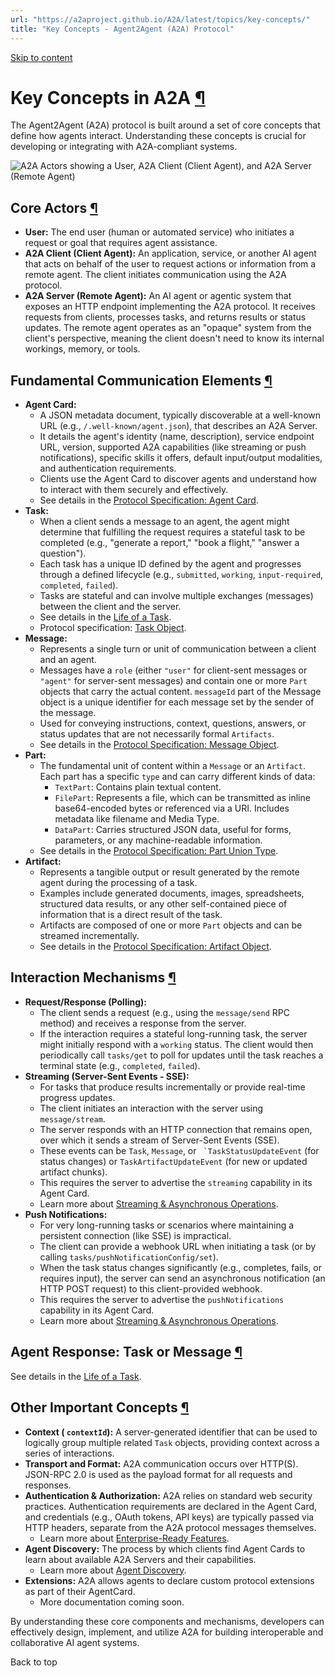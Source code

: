 ```yaml
---
url: "https://a2aproject.github.io/A2A/latest/topics/key-concepts/"
title: "Key Concepts - Agent2Agent (A2A) Protocol"
---
```


[Skip to content](https://a2aproject.github.io/A2A/latest/topics/key-concepts/#key-concepts-in-a2a)

# Key Concepts in A2A [¶](https://a2aproject.github.io/A2A/latest/topics/key-concepts/\#key-concepts-in-a2a "Permanent link")

The Agent2Agent (A2A) protocol is built around a set of core concepts that define how agents interact. Understanding these concepts is crucial for developing or integrating with A2A-compliant systems.

![A2A Actors showing a User, A2A Client (Client Agent), and A2A Server (Remote Agent)](https://a2aproject.github.io/A2A/latest/assets/a2a-actors.png)

## Core Actors [¶](https://a2aproject.github.io/A2A/latest/topics/key-concepts/\#core-actors "Permanent link")

- **User:** The end user (human or automated service) who initiates a request or goal that requires agent assistance.
- **A2A Client (Client Agent):** An application, service, or another AI agent that acts on behalf of the user to request actions or information from a remote agent. The client initiates communication using the A2A protocol.
- **A2A Server (Remote Agent):** An AI agent or agentic system that exposes an HTTP endpoint implementing the A2A protocol. It receives requests from clients, processes tasks, and returns results or status updates. The remote agent operates as an "opaque" system from the client's perspective, meaning the client doesn't need to know its internal workings, memory, or tools.

## Fundamental Communication Elements [¶](https://a2aproject.github.io/A2A/latest/topics/key-concepts/\#fundamental-communication-elements "Permanent link")

- **Agent Card:**
  - A JSON metadata document, typically discoverable at a well-known URL (e.g., `/.well-known/agent.json`), that describes an A2A Server.
  - It details the agent's identity (name, description), service endpoint URL, version, supported A2A capabilities (like streaming or push notifications), specific skills it offers, default input/output modalities, and authentication requirements.
  - Clients use the Agent Card to discover agents and understand how to interact with them securely and effectively.
  - See details in the [Protocol Specification: Agent Card](https://a2aproject.github.io/A2A/latest/specification/#5-agent-discovery-the-agent-card).
- **Task:**
  - When a client sends a message to an agent, the agent might determine that fulfilling the request requires a stateful task to be completed (e.g., "generate a report," "book a flight," "answer a question").
  - Each task has a unique ID defined by the agent and progresses through a defined lifecycle (e.g., `submitted`, `working`, `input-required`, `completed`, `failed`).
  - Tasks are stateful and can involve multiple exchanges (messages) between the client and the server.
  - See details in the [Life of a Task](https://a2aproject.github.io/A2A/latest/topics/life-of-a-task/).
  - Protocol specification: [Task Object](https://a2aproject.github.io/A2A/latest/specification/#61-task-object).
- **Message:**
  - Represents a single turn or unit of communication between a client and an agent.
  - Messages have a `role` (either `"user"` for client-sent messages or `"agent"` for server-sent messages) and contain one or more `Part` objects that carry the actual content. `messageId` part of the Message object is a unique identifier for each message set by the sender of the message.
  - Used for conveying instructions, context, questions, answers, or status updates that are not necessarily formal `Artifacts`.
  - See details in the [Protocol Specification: Message Object](https://a2aproject.github.io/A2A/latest/specification/#64-message-object).
- **Part:**
  - The fundamental unit of content within a `Message` or an `Artifact`. Each part has a specific `type` and can carry different kinds of data:
    - `TextPart`: Contains plain textual content.
    - `FilePart`: Represents a file, which can be transmitted as inline base64-encoded bytes or referenced via a URI. Includes metadata like filename and Media Type.
    - `DataPart`: Carries structured JSON data, useful for forms, parameters, or any machine-readable information.
  - See details in the [Protocol Specification: Part Union Type](https://a2aproject.github.io/A2A/latest/specification/#65-part-union-type).
- **Artifact:**
  - Represents a tangible output or result generated by the remote agent during the processing of a task.
  - Examples include generated documents, images, spreadsheets, structured data results, or any other self-contained piece of information that is a direct result of the task.
  - Artifacts are composed of one or more `Part` objects and can be streamed incrementally.
  - See details in the [Protocol Specification: Artifact Object](https://a2aproject.github.io/A2A/latest/specification/#67-artifact-object).

## Interaction Mechanisms [¶](https://a2aproject.github.io/A2A/latest/topics/key-concepts/\#interaction-mechanisms "Permanent link")

- **Request/Response (Polling):**
  - The client sends a request (e.g., using the `message/send` RPC method) and receives a response from the server.
  - If the interaction requires a stateful long-running task, the server might initially respond with a `working` status. The client would then periodically call `tasks/get` to poll for updates until the task reaches a terminal state (e.g., `completed`, `failed`).
- **Streaming (Server-Sent Events - SSE):**
  - For tasks that produce results incrementally or provide real-time progress updates.
  - The client initiates an interaction with the server using `message/stream`.
  - The server responds with an HTTP connection that remains open, over which it sends a stream of Server-Sent Events (SSE).
  - These events can be `Task`, `Message`, or `` `TaskStatusUpdateEvent`` (for status changes) or `TaskArtifactUpdateEvent` (for new or updated artifact chunks).
  - This requires the server to advertise the `streaming` capability in its Agent Card.
  - Learn more about [Streaming & Asynchronous Operations](https://a2aproject.github.io/A2A/latest/topics/streaming-and-async/).
- **Push Notifications:**
  - For very long-running tasks or scenarios where maintaining a persistent connection (like SSE) is impractical.
  - The client can provide a webhook URL when initiating a task (or by calling `tasks/pushNotificationConfig/set`).
  - When the task status changes significantly (e.g., completes, fails, or requires input), the server can send an asynchronous notification (an HTTP POST request) to this client-provided webhook.
  - This requires the server to advertise the `pushNotifications` capability in its Agent Card.
  - Learn more about [Streaming & Asynchronous Operations](https://a2aproject.github.io/A2A/latest/topics/streaming-and-async/).

## Agent Response: Task or Message [¶](https://a2aproject.github.io/A2A/latest/topics/key-concepts/\#agent-response-task-or-message "Permanent link")

See details in the [Life of a Task](https://a2aproject.github.io/A2A/latest/topics/life-of-a-task/).

## Other Important Concepts [¶](https://a2aproject.github.io/A2A/latest/topics/key-concepts/\#other-important-concepts "Permanent link")

- **Context ( `contextId`):** A server-generated identifier that can be used to logically group multiple related `Task` objects, providing context across a series of interactions.
- **Transport and Format:** A2A communication occurs over HTTP(S). JSON-RPC 2.0 is used as the payload format for all requests and responses.
- **Authentication & Authorization:** A2A relies on standard web security practices. Authentication requirements are declared in the Agent Card, and credentials (e.g., OAuth tokens, API keys) are typically passed via HTTP headers, separate from the A2A protocol messages themselves.
  - Learn more about [Enterprise-Ready Features](https://a2aproject.github.io/A2A/latest/topics/enterprise-ready/).
- **Agent Discovery:** The process by which clients find Agent Cards to learn about available A2A Servers and their capabilities.
  - Learn more about [Agent Discovery](https://a2aproject.github.io/A2A/latest/topics/agent-discovery/).
- **Extensions:** A2A allows agents to declare custom protocol extensions as part of their AgentCard.
  - More documentation coming soon.

By understanding these core components and mechanisms, developers can effectively design, implement, and utilize A2A for building interoperable and collaborative AI agent systems.

Back to top